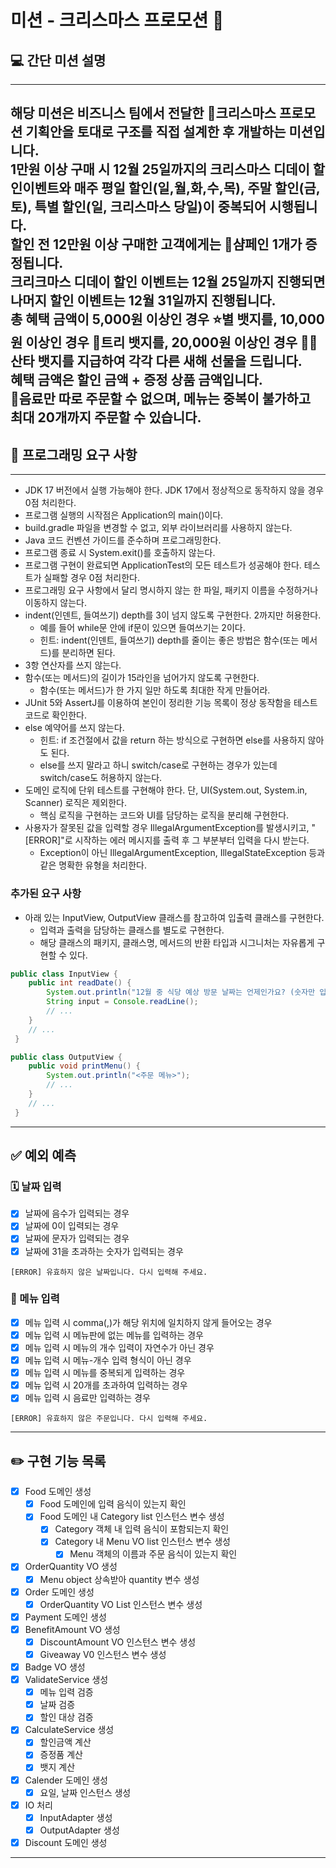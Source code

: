 # 미션 - 크리스마스 프로모션 🎄

## 💻 간단 미션 설명

---
해당 미션은 비즈니스 팀에서 전달한 🎄크리스마스 프로모션 기획안을 토대로 구조를 직접 설계한 후 개발하는 미션입니다.
</br>
1만원 이상 구매 시 12월 25일까지의 크리스마스 디데이 할인이벤트와 매주 평일 할인(일,월,화,수,목), 주말 할인(금,토), 특별 할인(일, 크리스마스 당일)이 중복되어 시행됩니다.
</br>
할인 전 12만원 이상 구매한 고객에게는 🍾샴페인 1개가 증정됩니다.
</br>
크리크마스 디데이 할인 이벤트는 12월 25일까지 진행되면 나머지 할인 이벤트는 12월 31일까지 진행됩니다. 
</br>
총 혜택 금액이 5,000원 이상인 경우 ⭐️별 뱃지를, 10,000원 이상인 경우 🎄트리 뱃지를, 20,000원 이상인 경우 🎅🏼산타 뱃지를 지급하여 각각 다른 새해 선물을 드립니다.  
혜택 금액은 할인 금액 + 증정 상품 금액입니다.
</br>
🥤음료만 따로 주문할 수 없으며, 메뉴는 중복이 불가하고 최대 20개까지 주문할 수 있습니다.
</br>
---
## 🔎 프로그래밍 요구 사항

---

- JDK 17 버전에서 실행 가능해야 한다. JDK 17에서 정상적으로 동작하지 않을 경우 0점 처리한다.
- 프로그램 실행의 시작점은 Application의 main()이다.
- build.gradle 파일을 변경할 수 없고, 외부 라이브러리를 사용하지 않는다.
- Java 코드 컨벤션 가이드를 준수하며 프로그래밍한다.
- 프로그램 종료 시 System.exit()를 호출하지 않는다.
- 프로그램 구현이 완료되면 ApplicationTest의 모든 테스트가 성공해야 한다. 테스트가 실패할 경우 0점 처리한다.
- 프로그래밍 요구 사항에서 달리 명시하지 않는 한 파일, 패키지 이름을 수정하거나 이동하지 않는다.
- indent(인덴트, 들여쓰기) depth를 3이 넘지 않도록 구현한다. 2까지만 허용한다.
  - 예를 들어 while문 안에 if문이 있으면 들여쓰기는 2이다.
  - 힌트: indent(인덴트, 들여쓰기) depth를 줄이는 좋은 방법은 함수(또는 메서드)를 분리하면 된다.
- 3항 연산자를 쓰지 않는다.
- 함수(또는 메서드)의 길이가 15라인을 넘어가지 않도록 구현한다.
  - 함수(또는 메서드)가 한 가지 일만 하도록 최대한 작게 만들어라.
- JUnit 5와 AssertJ를 이용하여 본인이 정리한 기능 목록이 정상 동작함을 테스트 코드로 확인한다.
- else 예약어를 쓰지 않는다.
  - 힌트: if 조건절에서 값을 return 하는 방식으로 구현하면 else를 사용하지 않아도 된다.
  - else를 쓰지 말라고 하니 switch/case로 구현하는 경우가 있는데 switch/case도 허용하지 않는다.
- 도메인 로직에 단위 테스트를 구현해야 한다. 단, UI(System.out, System.in, Scanner) 로직은 제외한다.
  - 핵심 로직을 구현하는 코드와 UI를 담당하는 로직을 분리해 구현한다.
- 사용자가 잘못된 값을 입력할 경우 IllegalArgumentException를 발생시키고, "[ERROR]"로 시작하는 에러 메시지를 출력 후 그 부분부터 입력을 다시 받는다.
  - Exception이 아닌 IllegalArgumentException, IllegalStateException 등과 같은 명확한 유형을 처리한다.
### 추가된 요구 사항
- 아래 있는 InputView, OutputView 클래스를 참고하여 입출력 클래스를 구현한다.
  - 입력과 출력을 담당하는 클래스를 별도로 구현한다.
  - 해당 클래스의 패키지, 클래스명, 메서드의 반환 타입과 시그니처는 자유롭게 구현할 수 있다.
~~~java
public class InputView { 
    public int readDate() {
        System.out.println("12월 중 식당 예상 방문 날짜는 언제인가요? (숫자만 입력해 주세요!)");
        String input = Console.readLine();
        // ...
    }
    // ...
 }
~~~
~~~java
public class OutputView { 
    public void printMenu() {
        System.out.println("<주문 메뉴>");
        // ...
    }
    // ...
 }
~~~
---
## ✅ 예외 예측
### 🗓️ 날짜 입력
-[x] 날짜에 음수가 입력되는 경우
-[x] 날짜에 0이 입력되는 경우
-[x] 날짜에 문자가 입력되는 경우
-[x] 날짜에 31을 초과하는 숫자가 입력되는 경우
~~~
[ERROR] 유효하지 않은 날짜입니다. 다시 입력해 주세요.
~~~
### 🍚 메뉴 입력
-[x] 메뉴 입력 시 comma(,)가 해당 위치에 일치하지 않게 들어오는 경우
-[x] 메뉴 입력 시 메뉴판에 없는 메뉴를 입력하는 경우
-[x] 메뉴 입력 시 메뉴의 개수 입력이 자연수가 아닌 경우
-[x] 메뉴 입력 시 메뉴-개수 입력 형식이 아닌 경우
-[x] 메뉴 입력 시 메뉴를 중복되게 입력하는 경우
-[x] 메뉴 입력 시 20개를 초과하여 입력하는 경우
-[x] 메뉴 입력 시 음료만 입력하는 경우
~~~
[ERROR] 유효하지 않은 주문입니다. 다시 입력해 주세요.
~~~
---
## ✏️ 구현 기능 목록
-[x] Food 도메인 생성
  - [x] Food 도메인에 입력 음식이 있는지 확인
  - [x] Food 도메인 내 Category list 인스턴스 변수 생성
    - [x] Category 객체 내 입력 음식이 포함되는지 확인
    - [x] Category 내 Menu VO list 인스턴스 변수 생성
      - [x] Menu 객체의 이름과 주문 음식이 있는지 확인
- [x] OrderQuantity VO 생성
  - [x] Menu object 상속받아 quantity 변수 생성
- [x] Order 도메인 생성
  - [x] OrderQuantity VO List 인스턴스 변수 생성
- [x] Payment 도메인 생성
- [x] BenefitAmount VO 생성
  - [x] DiscountAmount VO 인스턴스 변수 생성
  - [x] Giveaway V0 인스턴스 변수 생성
- [x] Badge VO 생성
- [x] ValidateService 생성
  - [x] 메뉴 입력 검증
  - [x] 날짜 검증
  - [x] 할인 대상 검증
- [x] CalculateService 생성
  - [x] 할인금액 계산
  - [x] 증정품 계산
  - [x] 뱃지 계산
- [x] Calender 도메인 생성
  - [x] 요일, 날짜 인스턴스 생성
- [x] IO 처리
  - [x] InputAdapter 생성
  - [x] OutputAdapter 생성
- [x] Discount 도메인 생성
---